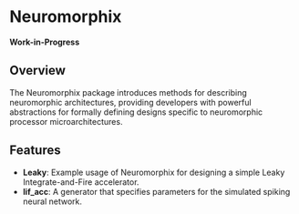 # Neuromorphix

**Work-in-Progress**

## Overview

The Neuromorphix package introduces methods for describing neuromorphic architectures, providing developers with powerful abstractions for formally defining designs specific to neuromorphic processor microarchitectures.

## Features

- **Leaky**: Example usage of Neuromorphix for designing a simple Leaky Integrate-and-Fire accelerator.
- **lif_acc**: A generator that specifies parameters for the simulated spiking neural network.